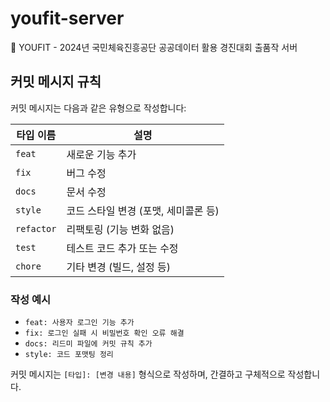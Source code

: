 # youfit-server

🤸 YOUFIT - 2024년 국민체육진흥공단 공공데이터 활용 경진대회 출품작 서버

## 커밋 메시지 규칙
커밋 메시지는 다음과 같은 유형으로 작성합니다:

| 타입 이름  | 설명                                   |
| ---------- | -------------------------------------- |
| `feat`     | 새로운 기능 추가                      |
| `fix`      | 버그 수정                              |
| `docs`     | 문서 수정                              |
| `style`    | 코드 스타일 변경 (포맷, 세미콜론 등)   |
| `refactor` | 리팩토링 (기능 변화 없음)              |
| `test`     | 테스트 코드 추가 또는 수정             |
| `chore`    | 기타 변경 (빌드, 설정 등)              |

### 작성 예시
- `feat: 사용자 로그인 기능 추가`
- `fix: 로그인 실패 시 비밀번호 확인 오류 해결`
- `docs: 리드미 파일에 커밋 규칙 추가`
- `style: 코드 포맷팅 정리`

커밋 메시지는 `[타입]: [변경 내용]` 형식으로 작성하며, 간결하고 구체적으로 작성합니다.
